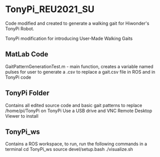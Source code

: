 # TonyPi_REU2021_SU
Code modified and created to generate a walking gait for Hiwonder's TonyPi Robot.

TonyPi modification for introducing User-Made Walking Gaits

## MatLab Code
GaitPatternGenerationTest.m - main function, creates a variable named pulses for 
user to generate a .csv to replace a gait.csv file in ROS and in TonyPi code

## TonyPi Folder
Contains all edited source code and basic gait patterns to replace /home/pi/TonyPi on TonyPi
Use a USB drive and VNC Remote Desktop Viewer to install

## TonyPi_ws
Contains a ROS workspace, to run, run the following commands in a terminal
	cd TonyPi_ws
	source devel/setup.bash
	./visualize.sh
